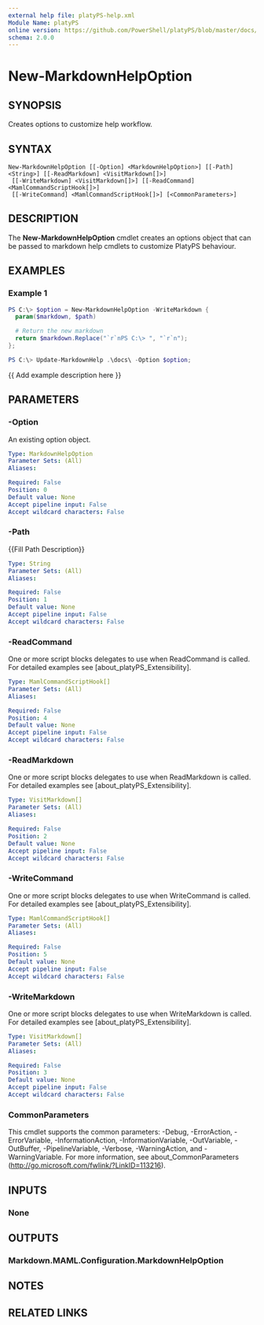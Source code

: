 ```yaml
---
external help file: platyPS-help.xml
Module Name: platyPS
online version: https://github.com/PowerShell/platyPS/blob/master/docs/New-MarkdownHelpOption.md
schema: 2.0.0
---
```


# New-MarkdownHelpOption

## SYNOPSIS
Creates options to customize help workflow.

## SYNTAX

```
New-MarkdownHelpOption [[-Option] <MarkdownHelpOption>] [[-Path] <String>] [[-ReadMarkdown] <VisitMarkdown[]>]
 [[-WriteMarkdown] <VisitMarkdown[]>] [[-ReadCommand] <MamlCommandScriptHook[]>]
 [[-WriteCommand] <MamlCommandScriptHook[]>] [<CommonParameters>]
```

## DESCRIPTION
The **New-MarkdownHelpOption** cmdlet creates an options object that can be passed to markdown help cmdlets to customize PlatyPS behaviour.

## EXAMPLES

### Example 1
```powershell
PS C:\> $option = New-MarkdownHelpOption -WriteMarkdown {
  param($markdown, $path)

  # Return the new markdown
  return $markdown.Replace("`r`nPS C:\> ", "`r`n");
};

PS C:\> Update-MarkdownHelp .\docs\ -Option $option;
```

{{ Add example description here }}

## PARAMETERS

### -Option
An existing option object.

```yaml
Type: MarkdownHelpOption
Parameter Sets: (All)
Aliases:

Required: False
Position: 0
Default value: None
Accept pipeline input: False
Accept wildcard characters: False
```

### -Path
{{Fill Path Description}}

```yaml
Type: String
Parameter Sets: (All)
Aliases:

Required: False
Position: 1
Default value: None
Accept pipeline input: False
Accept wildcard characters: False
```

### -ReadCommand
One or more script blocks delegates to use when ReadCommand is called. For detailed examples see [about_platyPS_Extensibility].

```yaml
Type: MamlCommandScriptHook[]
Parameter Sets: (All)
Aliases:

Required: False
Position: 4
Default value: None
Accept pipeline input: False
Accept wildcard characters: False
```

### -ReadMarkdown
One or more script blocks delegates to use when ReadMarkdown is called. For detailed examples see [about_platyPS_Extensibility].

```yaml
Type: VisitMarkdown[]
Parameter Sets: (All)
Aliases:

Required: False
Position: 2
Default value: None
Accept pipeline input: False
Accept wildcard characters: False
```

### -WriteCommand
One or more script blocks delegates to use when WriteCommand is called. For detailed examples see [about_platyPS_Extensibility].

```yaml
Type: MamlCommandScriptHook[]
Parameter Sets: (All)
Aliases:

Required: False
Position: 5
Default value: None
Accept pipeline input: False
Accept wildcard characters: False
```

### -WriteMarkdown
One or more script blocks delegates to use when WriteMarkdown is called. For detailed examples see [about_platyPS_Extensibility].

```yaml
Type: VisitMarkdown[]
Parameter Sets: (All)
Aliases:

Required: False
Position: 3
Default value: None
Accept pipeline input: False
Accept wildcard characters: False
```

### CommonParameters
This cmdlet supports the common parameters: -Debug, -ErrorAction, -ErrorVariable, -InformationAction, -InformationVariable, -OutVariable, -OutBuffer, -PipelineVariable, -Verbose, -WarningAction, and -WarningVariable. For more information, see about_CommonParameters (http://go.microsoft.com/fwlink/?LinkID=113216).

## INPUTS

### None

## OUTPUTS

### Markdown.MAML.Configuration.MarkdownHelpOption

## NOTES

## RELATED LINKS
